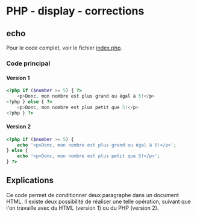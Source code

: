 # PHP - display - corrections

## echo

Pour le code complet, voir le fichier [index.php](./index.php).

### Code principal

#### Version 1

```php
<?php if ($number >= 5) { ?>
    <p>Donc, mon nombre est plus grand ou égal à 5!</p>
<?php } else { ?>
    <p>Donc, mon nombre est plus petit que 5!</p>
<?php } ?>
```

#### Version 2

```php
<?php if ($number >= 5) {
    echo '<p>Donc, mon nombre est plus grand ou égal à 5!</p>';
} else { 
    echo '<p>Donc, mon nombre est plus petit que 5!</p>';
} ?>
```

## Explications

Ce code permet de conditionner deux paragraphe dans un document HTML. Il existe deux possibilité de réaliser une telle opération, suivant que l'on travaille avec du HTML (version 1) ou du PHP (version 2).

